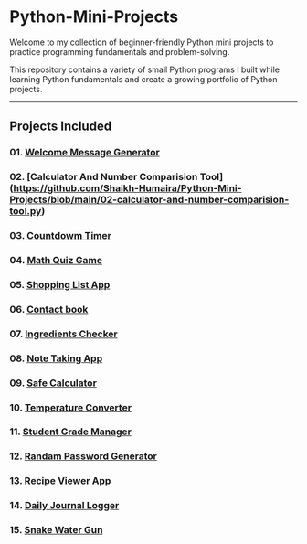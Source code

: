 # Python-Mini-Projects
Welcome to my collection of beginner-friendly Python mini projects to practice programming fundamentals and problem-solving.
 
This repository contains a variety of small Python programs I built while learning Python fundamentals and create a growing portfolio of Python projects.

---

## Projects Included

### 01. [Welcome Message Generator](https://github.com/Shaikh-Humaira/Python-Mini-Projects/blob/main/01-Welcome-Message-Generator.py)
### 02. [Calculator And Number Comparision Tool] (https://github.com/Shaikh-Humaira/Python-Mini-Projects/blob/main/02-calculator-and-number-comparision-tool.py)
### 03. [Countdowm Timer](https://github.com/Shaikh-Humaira/Python-Mini-Projects/blob/main/03-Countdown-Timer)
### 04. [Math Quiz Game](https://github.com/Shaikh-Humaira/Python-Mini-Projects/blob/main/04-Math-Quiz-Game)
### 05. [Shopping List App](https://github.com/Shaikh-Humaira/Python-Mini-Projects/blob/main/05-Shopping-List-App)
### 06. [Contact book](https://github.com/Shaikh-Humaira/Python-Mini-Projects/blob/main/06-Contact-book)
### 07. [Ingredients Checker](https://github.com/Shaikh-Humaira/Python-Mini-Projects/blob/main/07-Ingredients-Checker)
### 08. [Note Taking App](https://github.com/Shaikh-Humaira/Python-Mini-Projects/blob/main/08-Note-Taking-App)
### 09. [Safe Calculator](https://github.com/Shaikh-Humaira/Python-Mini-Projects/blob/main/09-Safe-Calculator)
### 10. [Temperature Converter](https://github.com/Shaikh-Humaira/Python-Mini-Projects/blob/main/10-Temperature-Converter)
### 11. [Student Grade Manager](https://github.com/Shaikh-Humaira/Python-Mini-Projects/blob/main/11-Student-Grade-Manager)
### 12. [Randam Password Generator](https://github.com/Shaikh-Humaira/Python-Mini-Projects/blob/main/12-Randam-Password-Generator)
### 13. [Recipe Viewer App](https://github.com/Shaikh-Humaira/Python-Mini-Projects/blob/main/13-Recipe-Viewer-App)
### 14. [Daily Journal Logger](https://github.com/Shaikh-Humaira/Python-Mini-Projects/blob/main/14-Daily-Journal-Logger)
### 15. [Snake Water Gun](https://github.com/Shaikh-Humaira/Python-Mini-Projects/blob/main/15-Snake-Water-Gun)

